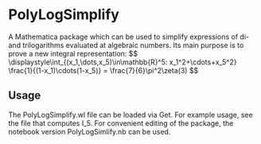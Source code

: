 # PolyLogSimplify
A Mathematica package which can be used to simplify expressions of di- and trilogarithms evaluated at algebraic numbers. Its main purpose is to prove a new integral representation:
$$
\displaystyle\int_{(x_1,\dots,x_5)\in\mathbb{R}^5: x_1^2+\cdots+x_5^2\} \frac{1}{(1-x_1)\cdots(1-x_5)} = \frac{7}{6}\pi^2\zeta(3)
$$
## Usage
The PolyLogSimplify.wl file can be loaded via Get. For example usage, see the file that computes I_5. For convenient editing of the package, the notebook version PolyLogSimlify.nb can be used.
